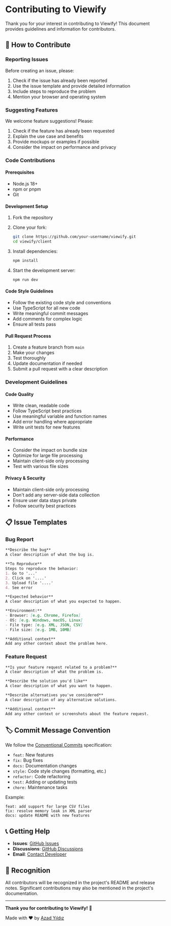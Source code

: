 # Contributing to Viewify

Thank you for your interest in contributing to Viewify! This document provides guidelines and information for contributors.

## 🤝 How to Contribute

### Reporting Issues

Before creating an issue, please:

1. Check if the issue has already been reported
2. Use the issue template and provide detailed information
3. Include steps to reproduce the problem
4. Mention your browser and operating system

### Suggesting Features

We welcome feature suggestions! Please:

1. Check if the feature has already been requested
2. Explain the use case and benefits
3. Provide mockups or examples if possible
4. Consider the impact on performance and privacy

### Code Contributions

#### Prerequisites

- Node.js 18+
- npm or pnpm
- Git

#### Development Setup

1. Fork the repository
2. Clone your fork:
   ```bash
   git clone https://github.com/your-username/viewify.git
   cd viewify/client
   ```

3. Install dependencies:
   ```bash
   npm install
   ```

4. Start the development server:
   ```bash
   npm run dev
   ```

#### Code Style Guidelines

- Follow the existing code style and conventions
- Use TypeScript for all new code
- Write meaningful commit messages
- Add comments for complex logic
- Ensure all tests pass

#### Pull Request Process

1. Create a feature branch from `main`
2. Make your changes
3. Test thoroughly
4. Update documentation if needed
5. Submit a pull request with a clear description

### Development Guidelines

#### Code Quality

- Write clean, readable code
- Follow TypeScript best practices
- Use meaningful variable and function names
- Add error handling where appropriate
- Write unit tests for new features

#### Performance

- Consider the impact on bundle size
- Optimize for large file processing
- Maintain client-side only processing
- Test with various file sizes

#### Privacy & Security

- Maintain client-side only processing
- Don't add any server-side data collection
- Ensure user data stays private
- Follow security best practices

## 📋 Issue Templates

### Bug Report

```markdown
**Describe the bug**
A clear description of what the bug is.

**To Reproduce**
Steps to reproduce the behavior:
1. Go to '...'
2. Click on '....'
3. Upload file '....'
4. See error

**Expected behavior**
A clear description of what you expected to happen.

**Environment:**
- Browser: [e.g. Chrome, Firefox]
- OS: [e.g. Windows, macOS, Linux]
- File type: [e.g. XML, JSON, CSV]
- File size: [e.g. 1MB, 10MB]

**Additional context**
Add any other context about the problem here.
```

### Feature Request

```markdown
**Is your feature request related to a problem?**
A clear description of what the problem is.

**Describe the solution you'd like**
A clear description of what you want to happen.

**Describe alternatives you've considered**
A clear description of any alternative solutions.

**Additional context**
Add any other context or screenshots about the feature request.
```

## 🏷️ Commit Message Convention

We follow the [Conventional Commits](https://www.conventionalcommits.org/) specification:

- `feat:` New features
- `fix:` Bug fixes
- `docs:` Documentation changes
- `style:` Code style changes (formatting, etc.)
- `refactor:` Code refactoring
- `test:` Adding or updating tests
- `chore:` Maintenance tasks

Example:
```
feat: add support for large CSV files
fix: resolve memory leak in XML parser
docs: update README with new features
```

## 📞 Getting Help

- **Issues**: [GitHub Issues](https://github.com/azadyildiz/viewify/issues)
- **Discussions**: [GitHub Discussions](https://github.com/azadyildiz/viewify/discussions)
- **Email**: [Contact Developer](mailto:dev.azadyildiz@gmail.com)

## 🙏 Recognition

All contributors will be recognized in the project's README and release notes. Significant contributions may also be mentioned in the project's documentation.

---

**Thank you for contributing to Viewify!** 🚀

Made with ❤️ by [Azad Yıldız](https://github.com/azadyildiz/) 